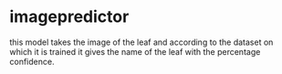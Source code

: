 # imagepredictor
this model takes the image of the leaf and according to the dataset on which it is trained it gives the name of the leaf with the percentage confidence.
